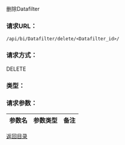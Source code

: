 删除Datafilter

### **请求URL：**

`/api/bi/Datafilter/delete/<Datafilter_id>/`

### **请求方式：**

DELETE

### **类型：**

### **请求参数：**

|参数名|参数类型|备注|
|:--|:--|:--|

[返回目录](../base.md)